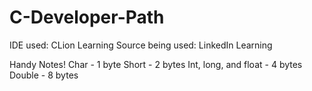 # C-Developer-Path

IDE used: CLion
Learning Source being used: LinkedIn Learning

Handy Notes!
Char - 1 byte
Short - 2 bytes
Int, long, and float - 4 bytes
Double - 8 bytes